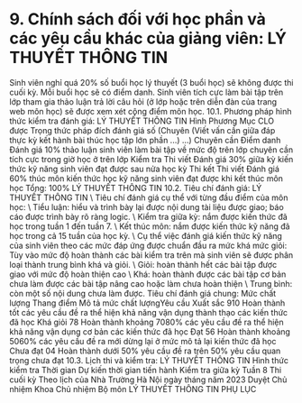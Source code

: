 # 9. Chính sách đối với học phần và các yêu cầu khác của giảng viên: LÝ THUYẾT THÔNG TIN
Sinh viên nghỉ quá 20% số buổi học lý thuyết (3 buổi học) sẽ không được thi cuối kỳ. Mỗi buổi học sẽ có điểm danh. Sinh viên tích cực làm bài tập trên lớp tham gia thảo luận trả lời câu hỏi (ở lớp hoặc trên diễn đàn của trang web môn học) sẽ được xem xét cộng điểm môn học.
10.1. Phương pháp hình thức kiểm tra đánh giá: LÝ THUYẾT THÔNG TIN Hình Phương Mục CLO được Trọng thức pháp đích đánh giá số (Chuyên (Viết vấn cần giữa đáp thực kỳ kết hành bài thúc học tập lớn phần ...) ...) Chuyên cần Điểm danh Đánh giá 10% thảo luận sinh viên làm bài tập về mức độ trên lớp chuyên cần tích cực trong giờ học ở trên lớp Kiểm tra Thi viết Đánh giá 30% giữa kỳ kiến thức kỹ năng sinh viên đạt được sau nửa học kỳ Thi kết Thi viết Đánh giá 60% thúc môn kiến thức học kỹ năng sinh viên đạt được khi kết thúc môn học Tổng: 100% LÝ THUYẾT THÔNG TIN 10.2. Tiêu chí đánh giá: LÝ THUYẾT THÔNG TIN \ Tiêu chí đánh giá cụ thể với từng đầu điểm của môn học: \ Tiểu luận: hiểu và trình bày lại được nội dung tài liệu được giao; báo cáo được trình bày rõ ràng logic. \ Kiểm tra giữa kỳ: nắm được kiến thức đã học trong tuần 1 đến tuần 7. \ Kết thúc môn: nắm được kiến thức kỹ năng đã học trong cả 15 tuần của học kỳ.
\ Cụ thể việc đánh giá kiến thức kỹ năng của sinh viên theo các mức
đáp ứng được chuẩn đầu ra mức khá mức giỏi:
Tùy vào mức độ hoàn thành các bài kiểm tra trên mà sinh viên sẽ được
phân loại thành trung bình khá và giỏi. \ Giỏi: hoàn thành hết các bài tập được giao với mức độ hoàn thiện cao \ Khá: hoàn thành được các bài tập cơ bản chưa làm được các bài tập nâng cao hoặc làm chưa hoàn thiện \ Trung bình: còn một số nội dung chưa làm được.
Tiêu chí đánh giá chung:
Mức chất lượng Thang điểm Mô tả mức chất lượngYêu cầu Xuất sắc 910 Hoàn thành tốt các yêu cầu đề ra thể hiện khả năng vận dụng thành thạo các kiến thức đã học
Khá giỏi 78 Hoàn thành khoảng 7080% các yêu cầu đề ra thể hiện khả năng vận dụng cơ bản các kiến thức đã học
Đạt 56 Hoàn thành khoảng 5060% các yêu cầu đề ra mới dừng lại ở mức mô tả lại kiến thức đã học
Chưa đạt 04 Hoàn thành dưới 50% yêu cầu đề ra trên 50% yêu cầu quan trọng chưa đạt
10.3. Lịch thi và kiểm tra: LÝ THUYẾT THÔNG TIN Hình thức kiểm tra Thời gian Dự kiến thời gian tiến hành Kiểm tra giữa kỳ Tuần 8
Thi cuối kỳ Theo lịch của Nhà Trường
Hà Nội ngày tháng năm 2023 Duyệt Chủ nhiệm Khoa Chủ nhiệm Bộ môn LÝ THUYẾT THÔNG TIN
PHỤ LỤC
